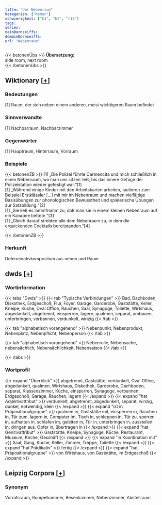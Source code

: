 ```yaml
---
title: "der Nebenraum"
kategorien: ["Nomen"]
schwierigkeit: ["k1", "h3", "r15"]
tags:
series:
mainDornseiffs:
domainDornseiffs:
url: "Nebenraum"
---
```


{{< betonenÜbs >}}
**Übersetzung:**  
side room, next  room  
{{< /betonenÜbs >}}

## Wiktionary [[+](https://de.wiktionary.org/wiki/Nebenraum)]

### Bedeutungen
[1] Raum, der sich neben einem anderen, meist wichtigeren Raum befindet  

### Sinnverwandte
[1] Nachbarraum, Nachbarzimmer  

### Gegenwörter
[1] Hauptraum, Hinterraum, Vorraum  

### Beispiele
{{< betonenZB >}}
[1] „Die Polizei führte Carmencita und mich schließlich in einen Nebenraum, wo man uns sitzen ließ, bis das innere Gefüge der Polizeistation wieder gefestigt war.“[1]  
[1] „Während einige Kinder mit den Arbeitskarten arbeiten, lautieren zum Beispiel Erstklässler […] mit mir im Nebenraum und machen vielfältige Basisübungen zur phonologischen Bewusstheit und spielerische Übungen zur Satzbildung.“[2]  
[1] „Sie ließ es lammfromm zu, daß man sie in einem kleinen Nebenraum auf ein Kanapee bettete.“[3]  
[1] „Gleich darauf strebten alle dem Nebenraum zu, in dem die erquickenden Cocktails bereitstanden.“[4]  

{{< /betonenZB >}}
### Herkunft
Determinativkompositum aus neben und Raum  



## dwds [[+](https://www.dwds.de/wb/Nebenraum)]

### Wortinformation
{{< tabs "Dwds" >}}
{{< tab "Typische Verbindungen" >}}
Bad, Dachboden, Diskothek, Erdgeschoß, Flur, Foyer, Garage, Garderobe, Gaststätte, Keller, Kneipe, Küche, Oval Office, Rauchen, Saal, Synagoge, Toilette, Wirtshaus, abgedunkelt, abgetrennt, einsperren, lagern, qualmen, separat, umbauen, unterbringen, verbannen, verdunkelt, winzig
{{< /tab >}}

{{< tab "alphabetisch vorangehend" >}}
Nebenpunkt, Nebenprodukt, Nebenplatz, Nebenpflicht, Nebenperson
{{< /tab >}}

{{< tab "alphabetisch vorangehend" >}}
Nebenrolle, Nebensache, nebensächlich, Nebensächlichkeit, Nebensaison
{{< /tab >}}

{{< /tabs >}}

### Wortprofil
{{< expand "Überblick" >}} abgetrennt, Gaststätte, verdunkelt, Oval Office, abgedunkelt, qualmen, Wirtshaus, Diskothek, Garderobe, Dachboden, separat, Klassenzimmer, Küche, einsperren, Synagoge, verbannen, Erdgeschoß, Garage, Rauchen, lagern {{< /expand >}}
{{< expand "hat Adjektivattribut" >}} verdunkelt, abgetrennt, abgedunkelt, separat, winzig, dunkel, notwendig, klein {{< /expand >}}
{{< expand "ist in Präpositionalgruppe" >}} qualmen in, Gaststätte mit, einsperren in, Rauchen in, Tür zum, lagern in, Computer im, Tisch in, schleppen in, Tür zu, sperren in, aufhalten in, schlafen im, geleiten in, Tür in, unterbringen in, ausstellen in, dringen aus, Opfer in, übertragen in {{< /expand >}}
{{< expand "hat Genitivattribut" >}} Gaststätte, Kneipe, Synagoge, Küche, Restaurant, Museum, Kirche, Geschäft {{< /expand >}}
{{< expand "in Koordination mit" >}} Saal, Gang, Küche, Keller, Zimmer, Treppe, Toilette {{< /expand >}}
{{< expand "hat Prädikativ" >}} fertig {{< /expand >}}
{{< expand "hat Präpositionalgruppe" >}} von Wirtshaus, von Gaststätte, im Erdgeschoß {{< /expand >}}

## Leipzig Corpora [[+](https://corpora.uni-leipzig.de/en/res?word=Nebenraum&corpusId=deu_newscrawl-public_2018)]


### Synonym
Vorratsraum, Rumpelkammer, Besenkammer, Nebenzimmer, Abstellraum

